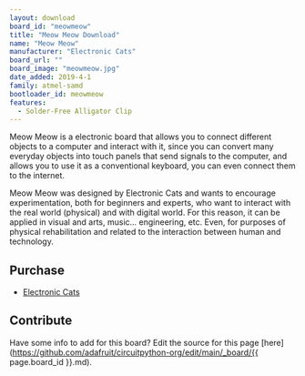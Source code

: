 ```yaml
---
layout: download
board_id: "meowmeow"
title: "Meow Meow Download"
name: "Meow Meow"
manufacturer: "Electronic Cats"
board_url: ""
board_image: "meowmeow.jpg"
date_added: 2019-4-1
family: atmel-samd
bootloader_id: meowmeow
features:
  - Solder-Free Alligator Clip
---
```


Meow Meow is a electronic board that allows you to connect different objects to a computer and interact with it, since you can convert many everyday objects into touch panels that send signals to the computer, and allows you to use it as a conventional keyboard, you can even connect them to the internet.

Meow Meow was designed by Electronic Cats and wants to encourage experimentation, both for beginners and experts, who want to interact with the real world (physical) and with digital world. For this reason, it can be applied in visual and arts, music... engineering, etc. Even, for purposes of physical rehabilitation and related to the interaction between human and technology.

## Purchase
* [Electronic Cats](https://electroniccats.com/producto/meowmeow/)

## Contribute

Have some info to add for this board? Edit the source for this page [here](https://github.com/adafruit/circuitpython-org/edit/main/_board/{{ page.board_id }}.md).
